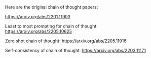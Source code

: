 Here are the original chain of thought papers:

https://arxiv.org/abs/2201.11903

Least to most prompting for chain of thought:
https://arxiv.org/abs/2205.10625

Zero shot chain of thought:
https://arxiv.org/abs/2205.11916

Self-consistency of chain of thought:
https://arxiv.org/abs/2203.11171

